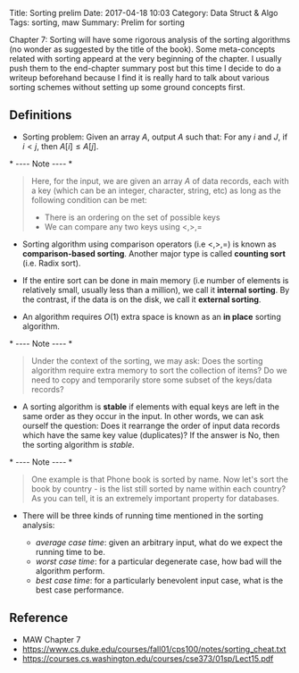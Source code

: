 Title: Sorting prelim
Date: 2017-04-18 10:03
Category: Data Struct & Algo
Tags: sorting, maw
Summary: Prelim for sorting

Chapter 7: Sorting will have some rigorous analysis of the sorting algorithms
(no wonder as suggested by the title of the book). Some meta-concepts related with
sorting appeard at the very beginning of the chapter. I usually push them to the
end-chapter summary post but this time I decide to do a writeup beforehand because 
I find it is really hard to talk about various sorting schemes without setting up some
ground concepts first.

## Definitions

- Sorting problem: Given an array $A$, output $A$ such that: 
  For any $i$ and $J$, if $i < j$, then $A[i] \le A[j]$.

\* ---- Note ---- *

> Here, for the input, we are given an array $A$ of data records, each with
> a key (which can be an integer, character, string, etc) as long as the following
> condition can be met:
> - There is an ordering on the set of possible keys
> - We can compare any two keys using $<, >, =$

- Sorting algorithm using comparison operators (i.e $<, >, =$) is known as
**comparison-based sorting**. Another major type is called **counting sort** (i.e. Radix sort).

- If the entire sort can be done in main memory (i.e number of elements is relatively small, usually less than a million), we call it **internal sorting**. By the contrast,
if the data is on the disk, we call it **external sorting**.

- An algorithm requires $O(1)$ extra space is known as an **in place** sorting algorithm.

\* ---- Note ---- *

> Under the context of the sorting, we may ask: Does the sorting algorithm require extra
> memory to sort the collection of items? Do we need to copy and temporarily store some 
> subset of the keys/data records?

- A sorting algorithm is **stable** if elements with equal keys are left in the same
order as they occur in the input. In other words, we can ask ourself the question:
Does it rearrange the order of input data records which have the same key value
(duplicates)? If the answer is No, then the sorting algorithm is *stable*.

\* ---- Note ---- *

> One example is that Phone book is sorted by name. Now let's sort the book by country -
> is the list still sorted by name within each country? As you can tell, it is 
> an extremely important property for databases.

- There will be three kinds of running time mentioned in the sorting analysis:

    - *average case time*: given an arbitrary input, what do we expect the running time
    to be.
    - *worst case time*: for a particular degenerate case, how bad will the algorithm
    perform.
    - *best case time*: for a particularly benevolent input case, what is the best case 
    performance.

## Reference

- MAW Chapter 7
- https://www.cs.duke.edu/courses/fall01/cps100/notes/sorting_cheat.txt
- https://courses.cs.washington.edu/courses/cse373/01sp/Lect15.pdf
